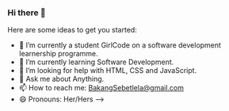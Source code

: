 ### Hi there 👋


Here are some ideas to get you started:

- 🔭 I’m currently a student GirlCode on a software development learnership programme.
- 🌱 I’m currently learning Software Development.
- 🤔 I’m looking for help with  HTML, CSS and JavaScript.
- 💬 Ask me about Anything.
- 📫 How to reach me: BakangSebetlela@gmail.com
- 😄 Pronouns: Her/Hers
-->
